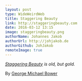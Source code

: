 ```yaml
---
layout: post
type: WideWeirdWeb
title: Staggering Beauty
link: http://staggeringbeauty.com
date: 2016-03-12 13:15
image: staggeringbeauty.png
authorName: Johannes Jakob
authorUrl: http://johjakob.de
authorGithub: JohJakob
remoteImage: true
---
```


_[Staggering Beauty](http://staggeringbeauty.com) is old, but gold._

By [George Michael Bower](http://aaf.nyc)
